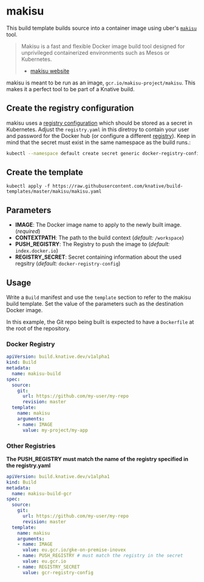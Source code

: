 # makisu

This build template builds source into a container image using uber's
[`makisu`](https://github.com/uber/makisu) tool.

>Makisu is a fast and flexible Docker image build tool designed for unprivileged
>containerized environments such as Mesos or Kubernetes.
> - [makisu website](https://github.com/uber/makisu)

makisu is meant to be run as an image, `gcr.io/makisu-project/makisu`. This
makes it a perfect tool to be part of a Knative build.

## Create the registry configuration

makisu uses a [registry configuration](https://github.com/uber/makisu/blob/master/docs/REGISTRY.md) which should be stored as a secret in Kubernetes. Adjust the `registry.yaml` in this diretroy to contain your user and password for the Docker hub (or configure a different [registry](https://github.com/uber/makisu/blob/master/docs/REGISTRY.md#examples)). Keep in mind that the secret must exist in the same namespace as the build runs.:

```bash
kubectl --namespace default create secret generic docker-registry-config --from-file=./registry.yaml
```

## Create the template

```
kubectl apply -f https://raw.githubusercontent.com/knative/build-templates/master/makisu/makisu.yaml
```

## Parameters

* **IMAGE**: The Docker image name to apply to the newly built image.
  (_required_)
* **CONTEXTPATH**: The path to the build context (_default:_
  `/workspace`)
* **PUSH_REGISTRY**: The Registry to push the image to (_default:_
  `index.docker.io`)
* **REGISTRY_SECRET**: Secret containing information about the used regsitry (_default:_
  `docker-registry-config`)

## Usage

Write a `Build` manifest and use the `template` section to refer to the makisu
build template. Set the value of the parameters such as the destination Docker
image.

In this example, the Git repo being built is expected to have a `Dockerfile` at
the root of the repository.

### Docker Registry

```yaml
apiVersion: build.knative.dev/v1alpha1
kind: Build
metadata:
  name: makisu-build
spec:
  source:
    git:
      url: https://github.com/my-user/my-repo
      revision: master
  template:
    name: makisu
    arguments:
    - name: IMAGE
      value: my-project/my-app
```

### Other Registries

**The PUSH_REGISTRY must match the name of the registry specified in the registry.yaml**

```yaml
apiVersion: build.knative.dev/v1alpha1
kind: Build
metadata:
  name: makisu-build-gcr
spec:
  source:
    git:
      url: https://github.com/my-user/my-repo
      revision: master
  template:
    name: makisu
    arguments:
    - name: IMAGE
      value: eu.gcr.io/gke-on-premise-inovex
    - name: PUSH_REGISTRY # must match the registry in the secret
      value: eu.gcr.io
    - name: REGISTRY_SECRET
      value: gcr-registry-config
```
